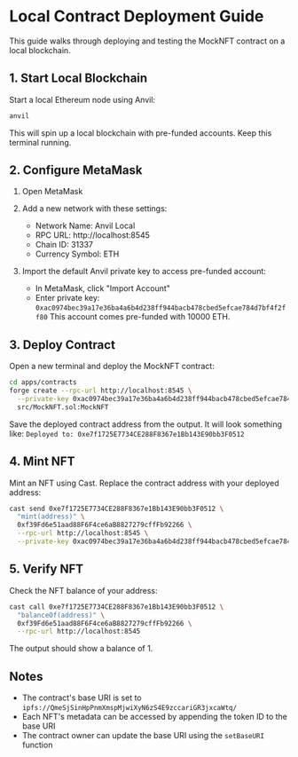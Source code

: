 # Local Contract Deployment Guide

This guide walks through deploying and testing the MockNFT contract on a local blockchain.

## 1. Start Local Blockchain

Start a local Ethereum node using Anvil:

```bash
anvil
```

This will spin up a local blockchain with pre-funded accounts. Keep this terminal running.

## 2. Configure MetaMask

1. Open MetaMask
2. Add a new network with these settings:
   - Network Name: Anvil Local
   - RPC URL: http://localhost:8545
   - Chain ID: 31337
   - Currency Symbol: ETH

3. Import the default Anvil private key to access pre-funded account:
   - In MetaMask, click "Import Account"
   - Enter private key: `0xac0974bec39a17e36ba4a6b4d238ff944bacb478cbed5efcae784d7bf4f2ff80`
   This account comes pre-funded with 10000 ETH.

## 3. Deploy Contract

Open a new terminal and deploy the MockNFT contract:

```bash
cd apps/contracts
forge create --rpc-url http://localhost:8545 \
  --private-key 0xac0974bec39a17e36ba4a6b4d238ff944bacb478cbed5efcae784d7bf4f2ff80 \
  src/MockNFT.sol:MockNFT
```

Save the deployed contract address from the output. It will look something like:
`Deployed to: 0xe7f1725E7734CE288F8367e1Bb143E90bb3F0512`

## 4. Mint NFT

Mint an NFT using Cast. Replace the contract address with your deployed address:

```bash
cast send 0xe7f1725E7734CE288F8367e1Bb143E90bb3F0512 \
  "mint(address)" \
  0xf39Fd6e51aad88F6F4ce6aB8827279cffFb92266 \
  --rpc-url http://localhost:8545 \
  --private-key 0xac0974bec39a17e36ba4a6b4d238ff944bacb478cbed5efcae784d7bf4f2ff80
```

## 5. Verify NFT

Check the NFT balance of your address:

```bash
cast call 0xe7f1725E7734CE288F8367e1Bb143E90bb3F0512 \
  "balanceOf(address)" \
  0xf39Fd6e51aad88F6F4ce6aB8827279cffFb92266 \
  --rpc-url http://localhost:8545
```

The output should show a balance of 1.

## Notes

- The contract's base URI is set to `ipfs://QmeSjSinHpPnmXmspMjwiXyN6zS4E9zccariGR3jxcaWtq/`
- Each NFT's metadata can be accessed by appending the token ID to the base URI
- The contract owner can update the base URI using the `setBaseURI` function